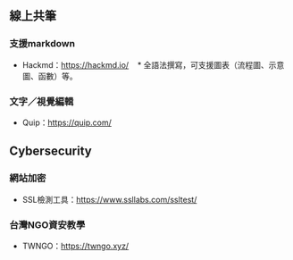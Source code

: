 ## 線上共筆
### 支援markdown
- Hackmd：https://hackmd.io/
    * 全語法撰寫，可支援圖表（流程圖、示意圖、函數）等。
  
### 文字／視覺編輯
- Quip：https://quip.com/

## Cybersecurity

### 網站加密
- SSL檢測工具：https://www.ssllabs.com/ssltest/
  
### 台灣NGO資安教學
- TWNGO：https://twngo.xyz/

